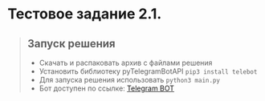 # Тестовое задание 2.1.

> ## Запуск решения
> + Скачать и распаковать архив с файлами решения
> + Установить библиотеку pyTelegramBotAPI `pip3 install telebot`
> + Для запуска решения использовать `python3 main.py`
> + Бот доступен по ссылке: [Telegram BOT](https://t.me/IPTIP_test_task_21_bot "Перейти в Telegram")
